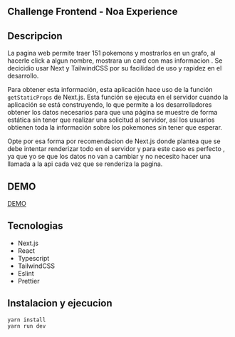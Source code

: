 ## Challenge Frontend - Noa Experience

## Descripcion

La pagina web permite traer 151 pokemons y mostrarlos en un grafo, al hacerle click a algun nombre, mostrara un card con mas informacion . Se decicidio usar Next y TailwindCSS por su facilidad de uso y rapidez en el desarrollo.

Para obtener esta información, esta aplicación hace uso de la función `getStaticProps` de Next.js. Esta función se ejecuta en el servidor cuando la aplicación se está construyendo, lo que permite a los desarrolladores obtener los datos necesarios para que una página se muestre de forma estática sin tener que realizar una solicitud al servidor, así los usuarios obtienen toda la información sobre los pokemones sin tener que esperar.

Opte por esa forma por recomendacion de Next.js donde plantea que se debe intentar renderizar todo en el servidor y para este caso es perfecto , ya que yo se que los datos no van a cambiar y no necesito hacer una llamada a la api cada vez que se renderiza la pagina. 

## DEMO 

[DEMO]( )


## Tecnologias

- Next.js
- React
- Typescript
- TailwindCSS
- Eslint
- Prettier

## Instalacion y ejecucion

```
yarn install
yarn run dev
```